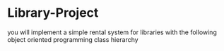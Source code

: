# Library-Project
you will implement a simple rental system for libraries with the following object oriented programming class hierarchy
